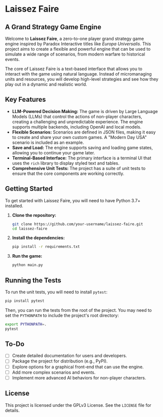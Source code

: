 # Laissez Faire

## A Grand Strategy Game Engine

Welcome to **Laissez Faire**, a zero-to-one player grand strategy game engine inspired by Paradox Interactive titles like *Europa Universalis*. This project aims to create a flexible and powerful engine that can be used to simulate a wide range of scenarios, from modern warfare to historical events.

The core of Laissez Faire is a text-based interface that allows you to interact with the game using natural language. Instead of micromanaging units and resources, you will develop high-level strategies and see how they play out in a dynamic and realistic world.

## Key Features

*   **LLM-Powered Decision Making:** The game is driven by Large Language Models (LLMs) that control the actions of non-player characters, creating a challenging and unpredictable experience. The engine supports multiple backends, including OpenAI and local models.
*   **Flexible Scenarios:** Scenarios are defined in JSON files, making it easy to create and share your own custom games. A "Modern Day USA" scenario is included as an example.
*   **Save and Load:** The engine supports saving and loading game states, allowing you to continue your game later.
*   **Terminal-Based Interface:** The primary interface is a terminal UI that uses the `rich` library to display styled text and tables.
*   **Comprehensive Unit Tests:** The project has a suite of unit tests to ensure that the core components are working correctly.

## Getting Started

To get started with Laissez Faire, you will need to have Python 3.7+ installed.

1.  **Clone the repository:**

    ```bash
    git clone https://github.com/your-username/laissez-faire.git
    cd laissez-faire
    ```

2.  **Install the dependencies:**

    ```bash
    pip install -r requirements.txt
    ```

3.  **Run the game:**

    ```bash
    python main.py
    ```

## Running the Tests

To run the unit tests, you will need to install `pytest`:

```bash
pip install pytest
```

Then, you can run the tests from the root of the project. You may need to set the `PYTHONPATH` to include the project's root directory:

```bash
export PYTHONPATH=.
pytest
```

## To-Do

*   [ ] Create detailed documentation for users and developers.
*   [ ] Package the project for distribution (e.g., PyPI).
*   [ ] Explore options for a graphical front-end that can use the engine.
*   [ ] Add more complex scenarios and events.
*   [ ] Implement more advanced AI behaviors for non-player characters.

## License

This project is licensed under the GPLv3 License. See the `LICENSE` file for details.
